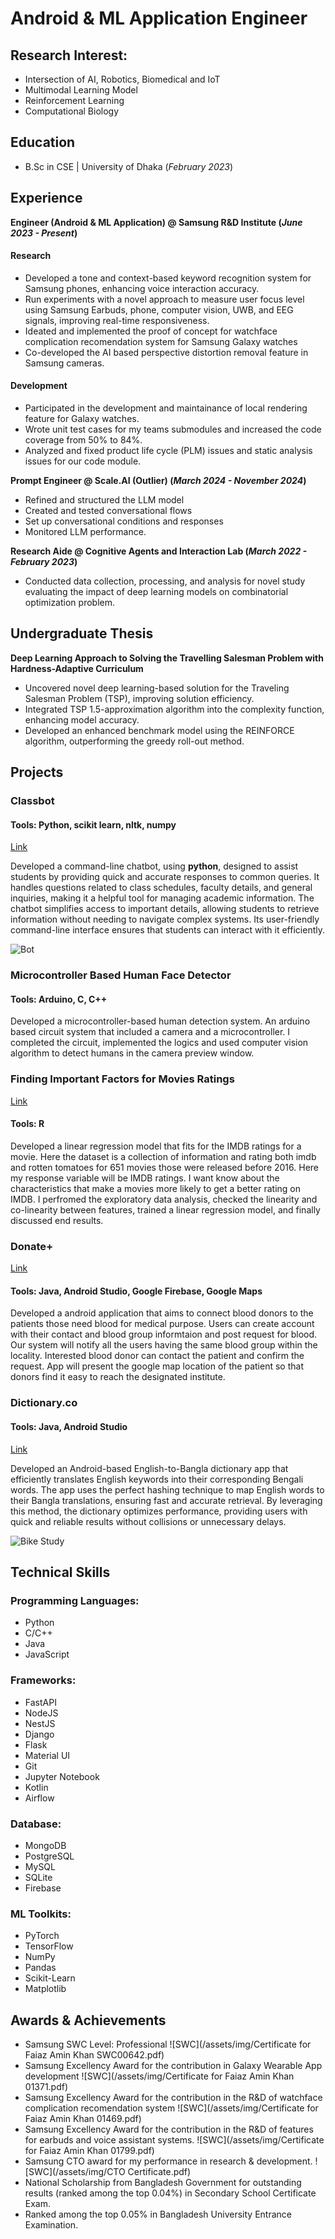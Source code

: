 # Android & ML Application Engineer

## Research Interest: 
- Intersection of AI, Robotics, Biomedical and IoT
- Multimodal Learning Model
- Reinforcement Learning
- Computational Biology

## Education	 			        		
- B.Sc in CSE | University of Dhaka (_February 2023_)

## Experience

**Engineer (Android & ML Application) @ Samsung R&D Institute (_June 2023 - Present_)**

#### Research
- Developed a tone and context-based keyword recognition system for Samsung phones, enhancing voice interaction accuracy.
- Run experiments with a novel approach to measure user focus level using Samsung Earbuds, phone, computer vision, UWB, and EEG signals, improving real-time responsiveness.
- Ideated and implemented the proof of concept for watchface complication recomendation system for Samsung Galaxy watches
- Co-developed the AI based perspective distortion removal feature in Samsung cameras. 
  
#### Development
- Participated in the development and maintainance of local rendering feature for Galaxy watches.
- Wrote unit test cases for my teams submodules and increased the code coverage from 50% to 84%.
- Analyzed and fixed product life cycle (PLM) issues and static analysis issues for our code module.

**Prompt Engineer @ Scale.AI (Outlier) (_March 2024 - November 2024_)**
- Refined and structured the LLM model
- Created and tested conversational flows
- Set up conversational conditions and responses
- Monitored LLM performance.

**Research Aide @ Cognitive Agents and Interaction Lab (_March 2022 - February 2023_)**
- Conducted data collection, processing, and analysis for novel study evaluating the impact of deep learning models on combinatorial optimization problem.

## Undergraduate Thesis
**Deep Learning Approach to Solving the Travelling Salesman Problem with Hardness-Adaptive Curriculum**
- Uncovered novel deep learning-based solution for the Traveling Salesman Problem (TSP), improving solution efficiency.
- Integrated TSP 1.5-approximation algorithm into the complexity function, enhancing model accuracy.
- Developed an enhanced benchmark model using the REINFORCE algorithm, outperforming the greedy roll-out method.

## Projects
### Classbot
#### Tools: Python, scikit learn, nltk, numpy
[Link](https://github.com/faiazamin/ClassBot)

Developed a command-line chatbot, using **python**, designed to assist students by providing quick and accurate responses to common queries. It handles questions related to class schedules, faculty details, and general inquiries, making it a helpful tool for managing academic information. The chatbot simplifies access to important details, allowing students to retrieve information without needing to navigate complex systems. Its user-friendly command-line interface ensures that students can interact with it efficiently.

![Bot](/assets/img/chatbot.png)
### Microcontroller Based Human Face Detector
#### Tools: Arduino, C, C++
Developed a microcontroller-based human detection system. An arduino based circuit system that included a camera and a microcontroller. I completed the circuit, implemented the logics and used computer vision algorithm to detect humans in the camera preview window.

### Finding Important Factors for Movies Ratings
[Link](https://github.com/faiazamin/important_factors_for_movieratings)
#### Tools: R
Developed a linear regression model that fits for the IMDB ratings for a movie. Here the dataset is a collection of information and rating both imdb and rotten tomatoes for 651 movies those were released before 2016.  Here my response variable will be IMDB ratings. I want know about the characteristics that make a movies more likely to get a better rating on IMDB. I perfromed the exploratory data analysis, checked the linearity and co-linearity between features, trained a linear regression model, and finally discussed end results.

### Donate+
[Link](https://github.com/faiazamin/Donate_plus)
#### Tools: Java, Android Studio, Google Firebase, Google Maps
Developed a android application that aims to connect blood donors to the patients those need blood for medical purpose. Users can create account with their contact and blood group informtaion and post request for blood. Our system will notify all the users having the same blood group within the locality. Interested blood donor can contact the patient and confirm the request. App will present the google map location of the patient so that donors find it easy to reach the designated institute.

### Dictionary.co
#### Tools: Java, Android Studio
[Link](https://github.com/faiazamin/Dictionaryco)

Developed an Android-based English-to-Bangla dictionary app that efficiently translates English keywords into their corresponding Bengali words. The app uses the perfect hashing technique to map English words to their Bangla translations, ensuring fast and accurate retrieval. By leveraging this method, the dictionary optimizes performance, providing users with quick and reliable results without collisions or unnecessary delays.

![Bike Study](/assets/img/dictionary.png)

## Technical Skills
### Programming Languages: 
- Python
- C/C++
- Java
- JavaScript

### Frameworks:
- FastAPI
- NodeJS
- NestJS
- Django
- Flask
- Material UI
- Git
- Jupyter Notebook
- Kotlin
- Airflow

### Database:
- MongoDB
- PostgreSQL
- MySQL
- SQLite
- Firebase
  
### ML Toolkits:
- PyTorch
- TensorFlow
- NumPy
- Pandas
- Scikit-Learn
- Matplotlib

## Awards & Achievements
- Samsung SWC Level: Professional ![SWC](/assets/img/Certificate for Faiaz Amin Khan SWC00642.pdf)
- Samsung Excellency Award for the contribution in Galaxy Wearable App development ![SWC](/assets/img/Certificate for Faiaz Amin Khan 01371.pdf)
- Samsung Excellency Award for the contribution in the R&D of watchface complication recomendation system ![SWC](/assets/img/Certificate for Faiaz Amin Khan 01469.pdf)
- Samsung Excellency Award for the contribution in the R&D of features for earbuds and voice assistant systems. ![SWC](/assets/img/Certificate for Faiaz Amin Khan 01799.pdf)
- Samsung CTO award for my performance in research & development. ![SWC](/assets/img/CTO Certificate.pdf)
- National Scholarship from Bangladesh Government for outstanding results (ranked among the top 0.04%) in Secondary School Certificate Exam.
- Ranked among the top 0.05% in Bangladesh University Entrance Examination.

